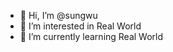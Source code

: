 - 👋 Hi, I’m @sungwu
- 👀 I’m interested in Real World
- 🌱 I’m currently learning Real World 

<!---
sungwu/sungwu is a ✨ special ✨ repository because its `README.md` (this file) appears on your GitHub profile.
You can click the Preview link to take a look at your changes.
--->
